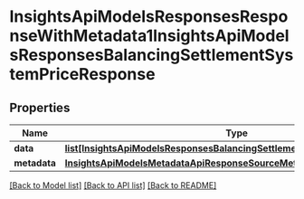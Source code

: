 # InsightsApiModelsResponsesResponseWithMetadata1InsightsApiModelsResponsesBalancingSettlementSystemPriceResponse

## Properties
Name | Type | Description | Notes
------------ | ------------- | ------------- | -------------
**data** | [**list[InsightsApiModelsResponsesBalancingSettlementSystemPriceResponse]**](InsightsApiModelsResponsesBalancingSettlementSystemPriceResponse.md) |  | [optional] 
**metadata** | [**InsightsApiModelsMetadataApiResponseSourceMetadata**](InsightsApiModelsMetadataApiResponseSourceMetadata.md) |  | [optional] 

[[Back to Model list]](../README.md#documentation-for-models) [[Back to API list]](../README.md#documentation-for-api-endpoints) [[Back to README]](../README.md)

